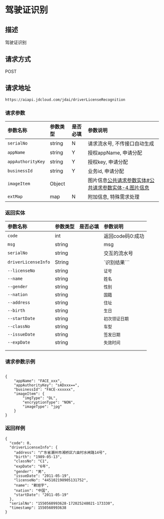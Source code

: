 # 驾驶证识别


## 描述
驾驶证识别

## 请求方式

POST

## 请求地址

```apl
https://aiapi.jdcloud.com/jdai/driverLicenseRecognition
```



### 请求参数

| 参数名称          | 参数类型 | 是否必填 | 参数说明                                                     |
| :---------------- | :------- | :------- | :----------------------------------------------------------- |
| `serialNo`        | string   | N        | 请求流水号, 不传接口自动生成                                 |
| `appName`         | string   | Y        | 授权appName, 申请分配                                        |
| `appAuthorityKey` | string   | Y        | 授权key, 申请分配                                            |
| `businessId`      | string   | Y        | 业务id, 申请分配                                             |
| ```imageItem```   | Object   |          | 图片信息[公共请求参数实体#公共请求参数实体-4.图片信息](https://cf.jd.com/pages/viewpage.action?pageId=138528176#id-公共请求参数实体-公共请求参数实体-4.图片信息) |
| `extMap`          | map      | N        | 附加信息, 特殊需求处理                                       |



### 返回实体

| 参数名称                    | 参数类型 | 是否必填 | 参数说明         |
| :-------------------------- | :------- | :------- | :--------------- |
| `code`                      | int      |          | 返回code码0:成功 |
| `msg`                       | string   |          | msg              |
| `serialNo`                  | string   |          | 交互的流水号     |
| `````driverLicenseInfo````` | String   |          | `识别结果```     |
| `--licenseNo`               | string   |          | `证号`           |
| `--name`                    | string   |          | `姓名`           |
| `--gender`                  | string   |          | `性别`           |
| `--nation`                  | string   |          | `国籍`           |
| `--address`                 | string   |          | `住址`           |
| `--birth`                   | string   |          | `生日`           |
| `--startDate`               | string   |          | `初次领证日期`   |
| `--classNo`                 | string   |          | `车型`           |
| `--issueDate`               | string   |          | `签发日期`       |
| `--expDate`                 | string   |          | `失效时间`       |
|                             |          |          |                  |
|                             |          |          |                  |

### 请求参数示例

```

{
	"appName": "FACE_xxx",
	"appAuthorityKey": "sADxxx==",
	"businessId": "FACE-xxxxxx",
	"imageItem": {
		"imgType": "DL",
		"encryptionType": "NON",
		"imageType": "jpg"
	}
}
```



### 返回样例

```
{
  "code": 0, 
  "driverLicenseInfo": {
    "address": "广东省潮州市湘桥区六亩村水闸路14号", 
    "birth": "1989-05-13", 
    "classNo": "C1", 
    "expDate": "6年", 
    "gender": "男", 
    "issueDate": "2011-05-19", 
    "licenseNo": "445102198905131752", 
    "name": "赖旭宇", 
    "nation": "中国", 
    "startDate": "2011-05-19"
  }, 
  "serialNo": "1550560993628-172025248021-173330", 
  "timestamp": 1550560993638
}
```